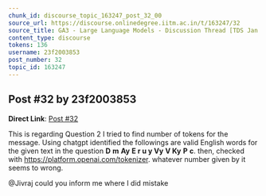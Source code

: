 ```yaml
---
chunk_id: discourse_topic_163247_post_32_00
source_url: https://discourse.onlinedegree.iitm.ac.in/t/163247/32
source_title: GA3 - Large Language Models - Discussion Thread [TDS Jan 2025]
content_type: discourse
tokens: 136
username: 23f2003853
post_number: 32
topic_id: 163247
---
```


## Post #32 by 23f2003853

**Direct Link**: [Post #32](https://discourse.onlinedegree.iitm.ac.in/t/163247/32)

This is regarding Question 2 I tried to find number of tokens for the message. Using chatgpt identified the followings are valid English words for the given text in the question **D** **m** **Ay** **E r u y Vy** **V Ky** **P** **c**. then, checked with https://platform.openai.com/tokenizer. whatever number given by it seems to wrong.

@Jivraj could you inform me where I did mistake
